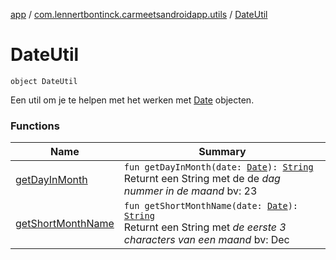 [app](../../index.md) / [com.lennertbontinck.carmeetsandroidapp.utils](../index.md) / [DateUtil](./index.md)

# DateUtil

`object DateUtil`

Een util om je te helpen met het werken met [Date](http://docs.oracle.com/javase/6/docs/api/java/util/Date.html) objecten.

### Functions

| Name | Summary |
|---|---|
| [getDayInMonth](get-day-in-month.md) | `fun getDayInMonth(date: `[`Date`](http://docs.oracle.com/javase/6/docs/api/java/util/Date.html)`): `[`String`](https://kotlinlang.org/api/latest/jvm/stdlib/kotlin/-string/index.html)<br>Returnt een String met de de *dag nummer in de maand* bv: 23 |
| [getShortMonthName](get-short-month-name.md) | `fun getShortMonthName(date: `[`Date`](http://docs.oracle.com/javase/6/docs/api/java/util/Date.html)`): `[`String`](https://kotlinlang.org/api/latest/jvm/stdlib/kotlin/-string/index.html)<br>Returnt een String met *de eerste 3 characters van een maand* bv: Dec |
